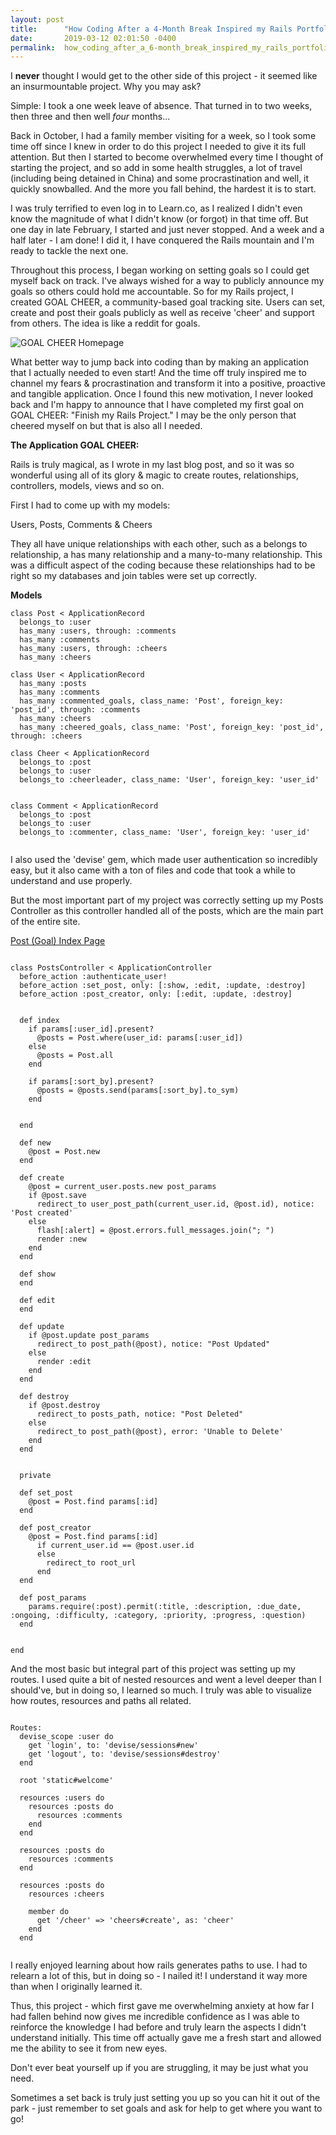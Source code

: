 ```yaml
---
layout: post
title:      "How Coding After a 4-Month Break Inspired my Rails Portfolio Project"
date:       2019-03-12 02:01:50 -0400
permalink:  how_coding_after_a_6-month_break_inspired_my_rails_portfolio_project
---
```


I **never** thought I would get to the other side of this project -  it seemed like an insurmountable project. Why you may ask? 


Simple: I took a one week leave of absence. That turned in to two weeks, then three and then well *four* months...

Back in October, I had a family member visiting for a week, so I took some time off since I knew in order to do this project I needed to give it its full attention. But then I started to become overwhelmed every time I thought of starting the project, and so add in some health struggles, a lot of travel (including being detained in China) and some procrastination and well, it quickly snowballed. And the more you fall behind, the hardest it is to start.

I was truly terrified to even log in to Learn.co, as I realized I didn't even know the magnitude of what I didn't know (or forgot) in that time off. But one day in late February, I started and just never stopped. And a week and a half later - I am done! I did it, I have conquered the Rails mountain and I'm ready to tackle the next one.

Throughout this process, I began working on setting goals so I could get myself back on track. I've always wished for a way to publicly announce my goals so others could hold me accountable. So for my Rails project, I created GOAL CHEER, a community-based goal tracking site. Users can set, create and post their goals publicly as well as receive 'cheer' and support from others. The idea is like a reddit for goals.

![GOAL CHEER Homepage](https://imgur.com/a/ZCN7ZmR)

What better way to jump back into coding than by making an application that I actually needed to even start! And the time off truly inspired me to channel my fears & procrastination and transform it into a positive, proactive and tangible application. Once I found this new motivation, I never looked back and I'm happy to announce that I have completed my first goal on GOAL CHEER: "Finish my Rails Project." I may be the only person that cheered myself on but that is also all I needed.






**The Application GOAL CHEER:**



Rails is truly magical, as I wrote in my last blog post, and so it was so wonderful using all of its glory & magic to create routes, relationships, controllers, models, views and so on.

First I had to come up with my models:

Users, Posts, Comments & Cheers

They all have unique relationships with each other, such as a belongs to relationship, a has many relationship and a many-to-many relationship. This was a difficult aspect of the coding because these relationships had to be right so my databases and join tables were set up correctly.




**Models**

```
class Post < ApplicationRecord
  belongs_to :user
  has_many :users, through: :comments
  has_many :comments
  has_many :users, through: :cheers
  has_many :cheers

class User < ApplicationRecord
  has_many :posts
  has_many :comments
  has_many :commented_goals, class_name: 'Post', foreign_key: 'post_id', through: :comments
  has_many :cheers
  has_many :cheered_goals, class_name: 'Post', foreign_key: 'post_id', through: :cheers

class Cheer < ApplicationRecord
  belongs_to :post
  belongs_to :user
  belongs_to :cheerleader, class_name: 'User', foreign_key: 'user_id'
	
	
class Comment < ApplicationRecord
  belongs_to :post
  belongs_to :user
  belongs_to :commenter, class_name: 'User', foreign_key: 'user_id'


```



I also used the 'devise' gem, which made user authentication so incredibly easy, but it also came with a ton of files and code that took a while to understand and use properly.  

But the most important part of my project was correctly setting up my Posts Controller as this controller handled all of the posts, which are the main part of the entire site. 

[Post (Goal) Index Page](https://imgur.com/a/vg8iFpg)


```

class PostsController < ApplicationController
  before_action :authenticate_user!
  before_action :set_post, only: [:show, :edit, :update, :destroy]
  before_action :post_creator, only: [:edit, :update, :destroy]


  def index
    if params[:user_id].present?
      @posts = Post.where(user_id: params[:user_id])
    else
      @posts = Post.all
    end

    if params[:sort_by].present?
      @posts = @posts.send(params[:sort_by].to_sym)
    end


  end

  def new
    @post = Post.new
  end

  def create
    @post = current_user.posts.new post_params
    if @post.save
      redirect_to user_post_path(current_user.id, @post.id), notice: 'Post created'
    else
      flash[:alert] = @post.errors.full_messages.join("; ")
      render :new
    end
  end

  def show
  end

  def edit
  end

  def update
    if @post.update post_params
      redirect_to post_path(@post), notice: "Post Updated"
    else
      render :edit
    end
  end

  def destroy
    if @post.destroy
      redirect_to posts_path, notice: "Post Deleted"
    else
      redirect_to post_path(@post), error: 'Unable to Delete'
    end
  end


  private

  def set_post
    @post = Post.find params[:id]
  end

  def post_creator
    @post = Post.find params[:id]
      if current_user.id == @post.user.id
      else
        redirect_to root_url
      end
  end

  def post_params
    params.require(:post).permit(:title, :description, :due_date, :ongoing, :difficulty, :category, :priority, :progress, :question)
  end


end

```



And the most basic but integral part of this project was setting up my routes. I used quite a bit of nested resources and went a level deeper than I should've, but in doing so, I learned so much. I truly was able to visualize how routes, resources and paths all related. 


```

Routes:
  devise_scope :user do
    get 'login', to: 'devise/sessions#new'
    get 'logout', to: 'devise/sessions#destroy'
  end

  root 'static#welcome'

  resources :users do
    resources :posts do
      resources :comments
    end
  end

  resources :posts do
    resources :comments
  end

  resources :posts do
    resources :cheers

    member do
      get '/cheer' => 'cheers#create', as: 'cheer'
    end
  end
	
```

I really enjoyed learning about how rails generates paths to use. I had to relearn a lot of this, but in doing so - I nailed it! I understand it way more than when I originally learned it.

Thus, this project - which first gave me overwhelming anxiety at how far I had fallen behind now gives me incredible confidence as I was able to reinforce the knowledge I had before and truly learn the aspects I didn't understand initially. This time off actually gave me a fresh start and allowed me the ability to see it from new eyes. 

Don't ever beat yourself up if you are struggling, it may be just what you need.

Sometimes a set back is truly just setting you up so you can hit it out of the park - just remember to set goals and ask for help to get where you want to go! 




